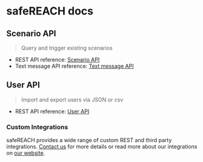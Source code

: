 # safeREACH docs

## Scenario API

> Query and trigger existing scenarios

* REST API reference: [Scenario API](./api-scenario.md)
* Text message API reference: [Text message API](./text-message.md)

## User API

> Import and export users via JSON or csv

* REST API reference: [User API](./api-user.md)

### Custom Integrations

safeREACH provides a wide range of custom REST and third party integrations.
[Contact us](https://safereach.com/en/contact/) for more details or read more about our integrations on [our website](https://safereach.com/en/emergency-notification-system/integration-interfaces/).

